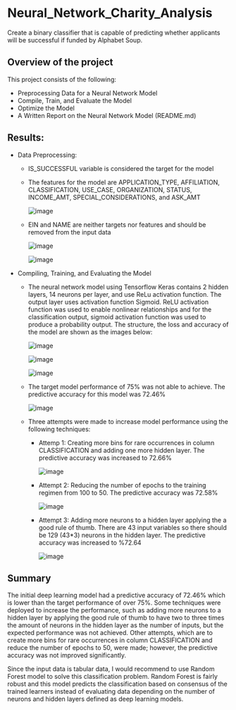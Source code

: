 # Neural_Network_Charity_Analysis
Create a binary classifier that is capable of predicting whether applicants will be successful if funded by Alphabet Soup.

## Overview of the project
This project consists of the following:
  - Preprocessing Data for a Neural Network Model
  - Compile, Train, and Evaluate the Model
  - Optimize the Model
  - A Written Report on the Neural Network Model (README.md)
  
## Results:
  - Data Preprocessing: 
    * IS_SUCCESSFUL variable is considered the target for the model
    * The features for the model are APPLICATION_TYPE, AFFILIATION, CLASSIFICATION, USE_CASE, ORGANIZATION, STATUS, INCOME_AMT, SPECIAL_CONSIDERATIONS, and ASK_AMT

        ![image](https://user-images.githubusercontent.com/110554264/209979703-c86e0516-25ef-4003-a3e4-638cead6f3e8.png)

    * EIN and NAME are neither targets nor features and should be removed from the input data

        ![image](https://user-images.githubusercontent.com/110554264/209979630-5b2f414e-8413-4336-9ddf-ba13049959c1.png)

        ![image](https://user-images.githubusercontent.com/110554264/209976203-a7874aea-e8b6-499e-a278-22f90e60d2ba.png)


  - Compiling, Training, and Evaluating the Model
    * The neural network model using Tensorflow Keras contains 2 hidden layers, 14 neurons per layer, and use ReLu activation function.  The output layer uses activation function Sigmoid. ReLU activation function was used to enable nonlinear relationships and for the classification output, sigmoid activation function was used to produce a probability output. The structure, the loss and accuracy of the model are shown as the images below:

      ![image](https://user-images.githubusercontent.com/110554264/209979983-faab36b5-363e-4a73-bd8d-a9395ce1bdba.png)

      ![image](https://user-images.githubusercontent.com/110554264/209976562-bd96d0fb-3988-4c00-99c8-e8cb7c833f59.png)

      ![image](https://user-images.githubusercontent.com/110554264/209976779-bef46fd7-ee0e-4cae-830e-3275ee37ca41.png)

    * The target model performance of 75% was not able to achieve. The predictive accuracy for this model was 72.46%

      ![image](https://user-images.githubusercontent.com/110554264/209980235-da85e259-4b53-49cd-a7d2-e71d82a893d9.png)

    * Three attempts were made to increase model performance using the following techniques:
      + Attemp 1: Creating more bins for rare occurrences in column CLASSIFICATION and adding one more hidden layer. The predictive accuracy was increased to 72.66%

          ![image](https://user-images.githubusercontent.com/110554264/209980702-6d71c73b-5d18-4de2-b791-16cc37debf90.png)

      + Attempt 2: Reducing the number of epochs to the training regimen from 100 to 50. The predictive accuracy was 72.58% 

          ![image](https://user-images.githubusercontent.com/110554264/209980749-82ef4458-a6bc-4692-b4a9-8b41124be9b2.png)

      + Attempt 3: Adding more neurons to a hidden layer applying the a good rule of thumb. There are 43 input variables so there should be 129 (43*3) neurons in the hidden layer. The predictive accuracy was increased to %72.64

          ![image](https://user-images.githubusercontent.com/110554264/209980781-399ef6c0-6f57-4ad0-9ae0-2988a9cb8277.png)


## Summary
The initial deep learning model had a predictive accuracy of 72.46% which is lower than the target performance of over 75%. Some techniques were deployed to increase the performance, such as adding more neurons to a hidden layer by applying the good rule of thumb to have two to three times the amount of neurons in the hidden layer as the number of inputs, but the expected performance was not achieved. Other attempts, which are to create more bins for rare occurrences in column CLASSIFICATION and reduce the number of epochs to 50, were made; however, the predictive accuracy was not improved significantly. 

Since the input data is tabular data, I would recommend to use Random Forest model to solve this classification problem. Random Forest is fairly robust and this model predicts the classification based on consensus of the trained learners instead of evaluating data depending on the number of neurons and hidden layers defined as deep learning models. 

  
 



